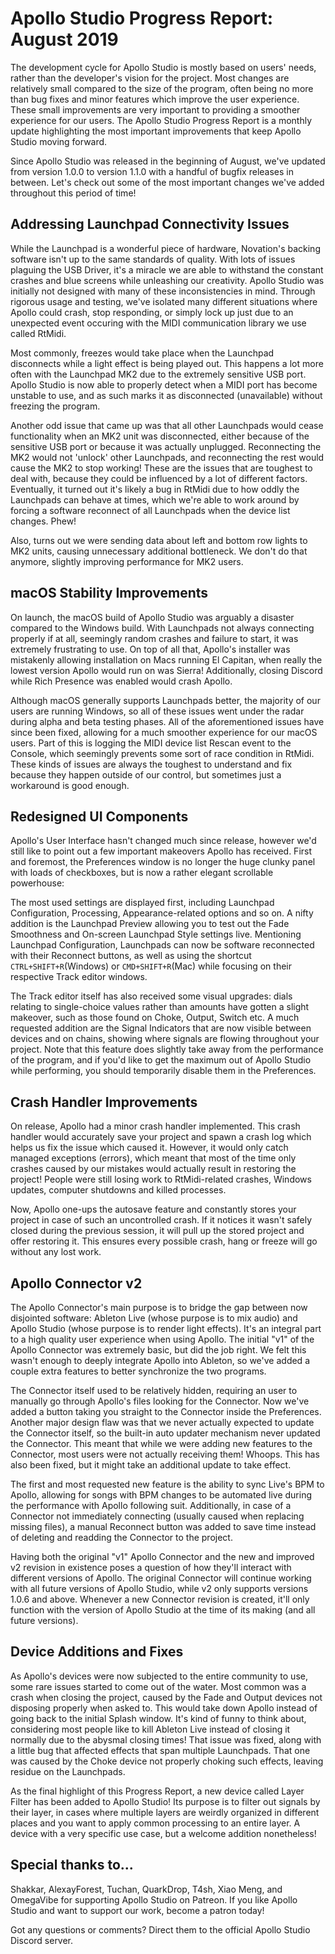 # Apollo Studio Progress Report: August 2019

The development cycle for Apollo Studio is mostly based on users' needs, rather than the developer's vision for the project. Most changes are relatively small compared to the size of the program, often being no more than bug fixes and minor features which improve the user experience. These small improvements are very important to providing a smoother experience for our users. The Apollo Studio Progress Report is a monthly update highlighting the most important improvements that keep Apollo Studio moving forward.

Since Apollo Studio was released in the beginning of August, we've updated from version 1.0.0 to version 1.1.0 with a handful of bugfix releases in between. Let's check out some of the most important changes we've added throughout this period of time!

## Addressing Launchpad Connectivity Issues

While the Launchpad is a wonderful piece of hardware, Novation's backing software isn't up to the same standards of quality. With lots of issues plaguing the USB Driver, it's a miracle we are able to withstand the constant crashes and blue screens while unleashing our creativity. Apollo Studio was initially not designed with many of these inconsistencies in mind. Through rigorous usage and testing, we've isolated many different situations where Apollo could crash, stop responding, or simply lock up just due to an unexpected event occuring with the MIDI communication library we use called RtMidi.

Most commonly, freezes would take place when the Launchpad disconnects while a light effect is being played out. This happens a lot more often with the Launchpad MK2 due to the extremely sensitive USB port. Apollo Studio is now able to properly detect when a MIDI port has become unstable to use, and as such marks it as disconnected (unavailable) without freezing the program.

Another odd issue that came up was that all other Launchpads would cease functionality when an MK2 unit was disconnected, either because of the sensitive USB port or because it was actually unplugged. Reconnecting the MK2 would not 'unlock' other Launchpads, and reconnecting the rest would cause the MK2 to stop working! These are the issues that are toughest to deal with, because they could be influenced by a lot of different factors. Eventually, it turned out it's likely a bug in RtMidi due to how oddly the Launchpads can behave at times, which we're able to work around by forcing a software reconnect of all Launchpads when the device list changes. Phew!

Also, turns out we were sending data about left and bottom row lights to MK2 units, causing unnecessary additional bottleneck. We don't do that anymore, slightly improving performance for MK2 users.

## macOS Stability Improvements

On launch, the macOS build of Apollo Studio was arguably a disaster compared to the Windows build. With Launchpads not always connecting properly if at all, seemingly random crashes and failure to start, it was extremely frustrating to use. On top of all that, Apollo's installer was mistakenly allowing installation on Macs running El Capitan, when really the lowest version Apollo would run on was Sierra! Additionally, closing Discord while Rich Presence was enabled would crash Apollo. 

Although macOS generally supports Launchpads better, the majority of our users are running Windows, so all of these issues went under the radar during alpha and beta testing phases. All of the aforementioned issues have since been fixed, allowing for a much smoother experience for our macOS users. Part of this is logging the MIDI device list Rescan event to the Console, which seemingly prevents some sort of race condition in RtMidi. These kinds of issues are always the toughest to understand and fix because they happen outside of our control, but sometimes just a workaround is good enough.

## Redesigned UI Components

Apollo's User Interface hasn't changed much since release, however we'd still like to point out a few important makeovers Apollo has received. First and foremost, the Preferences window is no longer the huge clunky panel with loads of checkboxes, but is now a rather elegant scrollable powerhouse:

The most used settings are displayed first, including Launchpad Configuration, Processing, Appearance-related options and so on. A nifty addition is the Launchpad Preview allowing you to test out the Fade Smoothness and On-screen Launchpad Style settings live. Mentioning Launchpad Configuration, Launchpads can now be software reconnected with their Reconnect buttons, as well as using the shortcut `CTRL+SHIFT+R`(Windows) or `CMD+SHIFT+R`(Mac) while focusing on their respective Track editor windows.

The Track editor itself has also received some visual upgrades: dials relating to single-choice values rather than amounts have gotten a slight makeover, such as those found on Choke, Output, Switch etc. A much requested addition are the Signal Indicators that are now visible between devices and on chains, showing where signals are flowing throughout your project. Note that this feature does slightly take away from the performance of the program, and if you'd like to get the maximum out of Apollo Studio while performing, you should temporarily disable them in the Preferences.

## Crash Handler Improvements

On release, Apollo had a minor crash handler implemented. This crash handler would accurately save your project and spawn a crash log which helps us fix the issue which caused it. However, it would only catch managed exceptions (errors), which meant that most of the time only crashes caused by our mistakes would actually result in restoring the project! People were still losing work to RtMidi-related crashes, Windows updates, computer shutdowns and killed processes.

Now, Apollo one-ups the autosave feature and constantly stores your project in case of such an uncontrolled crash. If it notices it wasn't safely closed during the previous session, it will pull up the stored project and offer restoring it. This ensures every possible crash, hang or freeze will go without any lost work.

## Apollo Connector v2

The Apollo Connector's main purpose is to bridge the gap between now disjointed software: Ableton Live (whose purpose is to mix audio) and Apollo Studio (whose purpose is to render light effects). It's an integral part to a high quality user experience when using Apollo. The initial "v1" of the Apollo Connector was extremely basic, but did the job right. We felt this wasn't enough to deeply integrate Apollo into Ableton, so we've added a couple extra features to better synchronize the two programs.

The Connector itself used to be relatively hidden, requiring an user to manually go through Apollo's files looking for the Connector. Now we've added a button taking you straight to the Connector inside the Preferences. Another major design flaw was that we never actually expected to update the Connector itself, so the built-in auto updater mechanism never updated the Connector. This meant that while we were adding new features to the Connector, most users were not actually receiving them! Whoops. This has also been fixed, but it might take an additional update to take effect.

The first and most requested new feature is the ability to sync Live's BPM to Apollo, allowing for songs with BPM changes to be automated live during the performance with Apollo following suit. Additionally, in case of a Connector not immediately connecting (usually caused when replacing missing files), a manual Reconnect button was added to save time instead of deleting and readding the Connector to the project.

Having both the original "v1" Apollo Connector and the new and improved v2 revision in existence poses a question of how they'll interact with different versions of Apollo. The original Connector will continue working with all future versions of Apollo Studio, while v2 only supports versions 1.0.6 and above. Whenever a new Connector revision is created, it'll only function with the version of Apollo Studio at the time of its making (and all future versions).

## Device Additions and Fixes

As Apollo's devices were now subjected to the entire community to use, some rare issues started to come out of the water. Most common was a crash when closing the project, caused by the Fade and Output devices not disposing properly when asked to. This would take down Apollo instead of going back to the initial Splash window. It's kind of funny to think about, considering most people like to kill Ableton Live instead of closing it normally due to the abysmal closing times! That issue was fixed, along with a little bug that affected effects that span multiple Launchpads. That one was caused by the Choke device not properly choking such effects, leaving residue on the Launchpads.

As the final highlight of this Progress Report, a new device called Layer Filter has been added to Apollo Studio! Its purpose is to filter out signals by their layer, in cases where multiple layers are weirdly organized in different places and you want to apply common processing to an entire layer. A device with a very specific use case, but a welcome addition nonetheless!

## Special thanks to...

Shakkar, AlexayForest, Tuchan, QuarkDrop, T4sh, Xiao Meng, and OmegaVibe for supporting Apollo Studio on Patreon. If you like Apollo Studio and want to support our work, become a patron today!

Got any questions or comments? Direct them to the official Apollo Studio Discord server.
